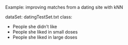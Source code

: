Example: improving matches from a dating site with kNN

dataSet: datingTestSet.txt
class: 
  - People she didn’t like
  - People she liked in small doses
  - People she liked in large doses
